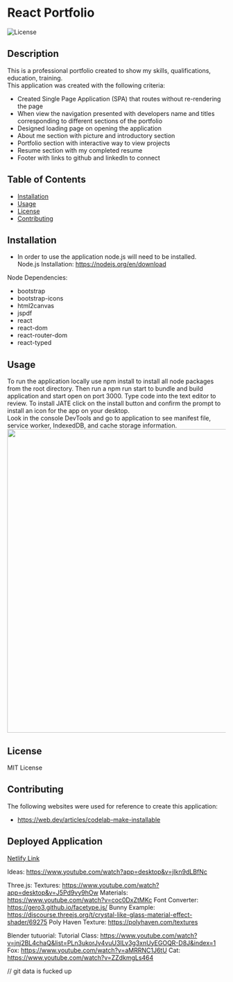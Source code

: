 # React Portfolio

![License](https://img.shields.io/badge/License-MIT-blue.svg)

## Description

This is a professional portfolio created to show my skills, qualifications, education, training.
<br>
This application was created with the following criteria:

- Created Single Page Application (SPA) that routes without re-rendering the page
- When view the navigation presented with developers name and titles corresponding to different sections of the portfolio
- Designed loading page on opening the application
- About me section with picture and introductory section
- Portfolio section with interactive way to view projects
- Resume section with my completed resume
- Footer with links to github and linkedIn to connect

## Table of Contents

- [Installation](#installation)
- [Usage](#usage)
- [License](#license)
- [Contributing](#contributing)

## Installation

- In order to use the application node.js will need to be installed. <br />
  Node.js Installation: https://nodejs.org/en/download

Node Dependencies:

- bootstrap
- bootstrap-icons
- html2canvas
- jspdf
- react
- react-dom
- react-router-dom
- react-typed

## Usage

To run the application locally use npm install to install all node packages from the root directory. Then run a npm run start to bundle and build application and start open on port 3000. Type code into the text editor to review. To install JATE click on the install button and confirm the prompt to install an icon for the app on your desktop. <br>
Look in the console DevTools and go to application to see manifest file, service worker, IndexedDB, and cache storage information.
<br>
<img src="./images/main-page.png" width='700' height='auto'><br>

## License

MIT License

## Contributing

The following websites were used for reference to create this application:<br />

- https://web.dev/articles/codelab-make-installable

## Deployed Application

[Netlify Link](https://frozen-meadow-91910-11d41093a8cd.herokuapp.com/)

<!-- Used to create free favicon: https://favicon.io/
Background video:
https://brad-carter.medium.com/adding-a-video-background-in-react-80ddc9730ea3
https://www.youtube.com/watch?v=LSRNmhLS76o
background pic: https://www.pexels.com/@pressmaster/
Bring nav bar in after time: https://www.youtube.com/watch?v=jP62dlwaqpk

fade ideas;
https://www.youtube.com/watch?v=T1jHxdJi1zw
https://www.geeksforgeeks.org/how-to-create-fade-in-effect-on-page-load-using-css/

react gallaery- https://www.youtube.com/watch?v=AnG7LMcX_z8
https://github.com/xiaolin/react-image-gallery

https://www.youtube.com/watch?v=QpsGo8kZiTo

link: veezy.com for clipart on about page
https://www.vecteezy.com/search?qterm=web-development-women&content_type=vector -->

Ideas: https://www.youtube.com/watch?app=desktop&v=jIkn9dLBfNc

Three.js:
Textures: https://www.youtube.com/watch?app=desktop&v=J5Pd9vy9hOw
Materials: https://www.youtube.com/watch?v=coc0DxZtMKc
Font Converter: https://gero3.github.io/facetype.js/
Bunny Example: https://discourse.threejs.org/t/crystal-like-glass-material-effect-shader/69275
Poly Haven Texture: https://polyhaven.com/textures

Blender tutuorial:
Tutorial Class: https://www.youtube.com/watch?v=jnj2BL4chaQ&list=PLn3ukorJv4vuU3ILv3g3xnUyEGOQR-D8J&index=1
Fox: https://www.youtube.com/watch?v=aMRRNC1J6tU
Cat: https://www.youtube.com/watch?v=ZZdkmgLs464

// git data is fucked up
